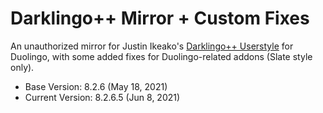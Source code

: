 # Darklingo++ Mirror + Custom Fixes
An unauthorized mirror for Justin Ikeako's [Darklingo++ Userstyle](https://userstyles.org/styles/169205/darklingo) for Duolingo, with some added fixes for Duolingo-related addons (Slate style only).

* Base Version: 8.2.6 (May 18, 2021)
* Current Version: 8.2.6.5 (Jun 8, 2021)



